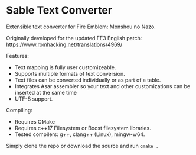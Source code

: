 # Sable Text Converter

Extensible text converter for Fire Emblem: Monshou no Nazo.

Originally developed for the updated FE3 English patch: https://www.romhacking.net/translations/4969/

Features:
* Text mapping is fully user customizeable.
* Supports multiple formats of text conversion.
* Text files can be converted individually or as part of a table.
* Integrates Asar assembler so your text and other customizations can be inserted at the same time
* UTF-8 support.

Compiling:
* Requires CMake 
* Requires c++17 Filesystem or Boost filesystem libraries.
* Tested compilers: g++, clang++ (Linux), mingw-w64.

Simply clone the repo or download the source and run `cmake .`
